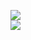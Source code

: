 [![](https://img.shields.io/badge/Made%20With-Github%20Spray-lightgrey.svg?style=for-the-badge&logo=github)](https://github.com/Annihil/github-spray#713)  
[![](https://i.imgur.com/2DrTn0Z.gif)](https://github.com/Annihil/github-spray)